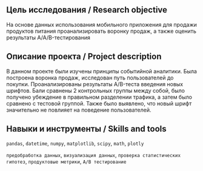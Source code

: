 ## Цель исследования / Research objective 

На основе данных использования мобильного приложения для продажи продуктов питания проанализировать воронку продаж, а также оценить результаты A/A/B-тестирования

## Описание проекта / Project description

В данном проекте были изучены принципы событийной аналитики. Была построена воронка продаж, исследован путь пользователей до покупки. Проанализированы результаты A/B-теста введения новых шрифтов. Бали сравнены 2 контрольных группы между собой, было получено убеждение в правильном разделении трафика, а затем было сравнено с тестовой группой. Также было выявлено, что новый шрифт значительно не повлияет на поведение пользователей.

## Навыки и инструменты / Skills and tools

`pandas`, `datetime`, `numpy`, `matplotlib`, `scipy`, `math`, `plotly` 

`предобработка данных`, `визуализация данных`, `проверка статистических гипотез`, `продуктовые метрики`, `A/B тестирование`
